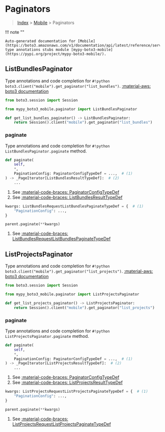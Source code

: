 # Paginators

> [Index](../README.md) > [Mobile](./README.md) > Paginators

!!! note ""

    Auto-generated documentation for [Mobile](https://boto3.amazonaws.com/v1/documentation/api/latest/reference/services/mobile.html#Mobile)
    type annotations stubs module [mypy-boto3-mobile](https://pypi.org/project/mypy-boto3-mobile/).

## ListBundlesPaginator

Type annotations and code completion for `#!python boto3.client("mobile").get_paginator("list_bundles")`.
[:material-aws: boto3 documentation](https://boto3.amazonaws.com/v1/documentation/api/latest/reference/services/mobile.html#Mobile.Paginator.ListBundles)

```python title="Usage example"
from boto3.session import Session

from mypy_boto3_mobile.paginator import ListBundlesPaginator

def get_list_bundles_paginator() -> ListBundlesPaginator:
    return Session().client("mobile").get_paginator("list_bundles")
```


### paginate

Type annotations and code completion for `#!python ListBundlesPaginator.paginate` method.

```python title="Method definition"
def paginate(
    self,
    *,
    PaginationConfig: PaginatorConfigTypeDef = ...,  # (1)
) -> _PageIterator[ListBundlesResultTypeDef]:  # (2)
    ...
```

1. See [:material-code-braces: PaginatorConfigTypeDef](./type_defs.md#paginatorconfigtypedef) 
2. See [:material-code-braces: ListBundlesResultTypeDef](./type_defs.md#listbundlesresulttypedef) 


```python title="Usage example with kwargs"
kwargs: ListBundlesRequestListBundlesPaginateTypeDef = {  # (1)
    "PaginationConfig": ...,
}

parent.paginate(**kwargs)
```

1. See [:material-code-braces: ListBundlesRequestListBundlesPaginateTypeDef](./type_defs.md#listbundlesrequestlistbundlespaginatetypedef) 
## ListProjectsPaginator

Type annotations and code completion for `#!python boto3.client("mobile").get_paginator("list_projects")`.
[:material-aws: boto3 documentation](https://boto3.amazonaws.com/v1/documentation/api/latest/reference/services/mobile.html#Mobile.Paginator.ListProjects)

```python title="Usage example"
from boto3.session import Session

from mypy_boto3_mobile.paginator import ListProjectsPaginator

def get_list_projects_paginator() -> ListProjectsPaginator:
    return Session().client("mobile").get_paginator("list_projects")
```


### paginate

Type annotations and code completion for `#!python ListProjectsPaginator.paginate` method.

```python title="Method definition"
def paginate(
    self,
    *,
    PaginationConfig: PaginatorConfigTypeDef = ...,  # (1)
) -> _PageIterator[ListProjectsResultTypeDef]:  # (2)
    ...
```

1. See [:material-code-braces: PaginatorConfigTypeDef](./type_defs.md#paginatorconfigtypedef) 
2. See [:material-code-braces: ListProjectsResultTypeDef](./type_defs.md#listprojectsresulttypedef) 


```python title="Usage example with kwargs"
kwargs: ListProjectsRequestListProjectsPaginateTypeDef = {  # (1)
    "PaginationConfig": ...,
}

parent.paginate(**kwargs)
```

1. See [:material-code-braces: ListProjectsRequestListProjectsPaginateTypeDef](./type_defs.md#listprojectsrequestlistprojectspaginatetypedef) 
